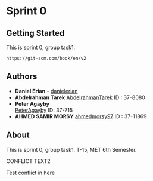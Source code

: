 # Sprint 0

## Getting Started
This is sprint 0, group task1.
```
https://git-scm.com/book/en/v2
```

## Authors
* **Daniel Erian** - [danielerian](https://github.com/danielerian)
* **Abdelrahman Tarek** [AbdelrahmanTarek](https://github.com/AbdelrahmanTarek97) ID : 37-8080
* **Peter Agayby**  
[PeterAgayby](https://github.com/Agayby) ID: 37-715
* **AHMED SAMIR MORSY** [ahmedmorsy97](https://github.com/ahmedmorsy97) ID : 37-11869

## About
This is sprint 0, group task1.
T-15, MET 6th Semester.

CONFLICT TEXT2

Test conflict in here